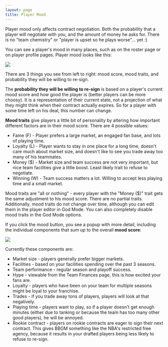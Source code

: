 ```yaml
---
layout: page
title: Player Mood
---
```


Player mood only affects contract negotiation. Both the probability that a player will negotiate with you, and the amount of money he asks for. There is no "team chemistry" or "player is upset so he plays worse"... yet :)

You can see a player's mood in many places, such as on the roster page or on player profile pages. Player mood looks like this:

<img src="/files/mood-1.png" class="img-responsive" />

There are 3 things you see from left to right: mood score, mood traits, and probability they will be willing to re-sign.

The **probability they will be willing to re-sign** is based on a player's current mood score and how good the player is (better players can be more choosy). It is a representation of their current state, not a projection of what they might think when their contract actually expires. So for a player with some time left on his deal, this number can change.

**Mood traits** give players a little bit of personality by altering how important different factors are in their mood score. There are 4 possible values:

* Fame (F) - Player prefers a large market, an engaged fan base, and lots of playing time.
* Loyalty (L) - Player wants to stay in one place for a long time, doesn't care much about market size, and doesn't like to see you trade away too many of his teammates.
* Money ($) - Market size and team success are not very important, but nice team facilities give a little boost. Least likely trait to refuse to negotiate.
* Winning (W) - Team success matters a lot. Willing to accept less playing time and a small market.

Mood traits are "all or nothing" - every player with the "Money ($)" trait gets the same adjustment to his mood score. There are no partial traits. Additionally, mood traits do not change over time, although you can edit them in the player editor in God Mode. You can also completely disable mood traits in the God Mode options.

If you click the mood button, you see a popup with more detail, including the individual components that sum up to the overall **mood score**:

<img src="/files/mood-2.png" class="img-responsive" />

Currently these components are:

* Market size - players generally prefer bigger markets.
* Facilities - based on your facilities spending over the past 3 seasons.
* Team performance - regular season and playoff success.
* Hype - viewable from the Team Finances page, this is how excited your fans are.
* Loyalty - players who have been on your team for multiple seasons might be loyal to your franchise.
* Trades - if you trade away tons of players, players will look at that negatively.
* Playing time - players want to play, so if a player doesn't get enough minutes (either due to tanking or because the team has too many other good players), he will be annoyed.
* Rookie contract - players on rookie contracts are eager to sign their next contract. This gives BBGM something like the NBA's restricted free agency, because it results in your drafted players being less likely to refuse to re-sign.
